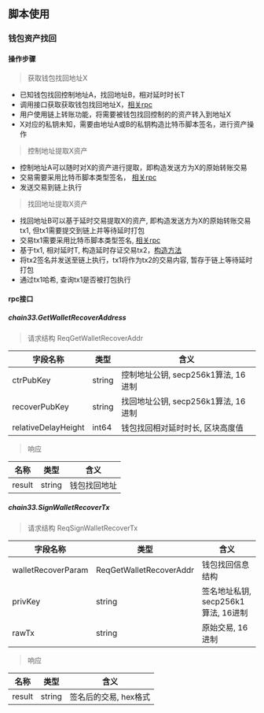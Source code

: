 ## 脚本使用


### 钱包资产找回

#### 操作步骤

> 获取钱包找回地址X
- 已知钱包找回控制地址A，找回地址B，相对延时时长T
- 调用接口获取获取钱包找回地址X，[相关rpc](README.md#chain33.GetWalletRecoverAddress)
- 用户使用链上转账功能，将需要被钱包找回控制的的资产转入到地址X
- X对应的私钥未知，需要由地址A或B的私钥构造比特币脚本签名，进行资产操作

> 控制地址提取X资产
- 控制地址A可以随时对X的资产进行提取，即构造发送方为X的原始转账交易
- 交易需要采用比特币脚本类型签名， [相关rpc](README.md#chain33.SignWalletRecoverTx)
- 发送交易到链上执行

> 找回地址提取X资产
- 找回地址B可以基于延时交易提取X的资产, 即构造发送方为X的原始转账交易tx1, 但tx1需要提交到链上并等待延时打包
- 交易tx1需要采用比特币脚本类型签名, [相关rpc](README.md#chain33.SignWalletRecoverTx)
- 基于tx1, 相对延时T, 构造延时存证交易tx2，[构造方法](../../../dapp/none/README.md#延时存证交易)
- 将tx2签名并发送至链上执行，tx1将作为tx2的交易内容, 暂存于链上等待延时打包
- 通过tx1哈希, 查询tx1是否被打包执行


#### rpc接口

##### chain33.GetWalletRecoverAddress

> 请求结构 ReqGetWalletRecoverAddr

|字段名称 |类型|含义
|---|---|---|
|ctrPubKey|string|控制地址公钥, secp256k1算法, 16进制
|recoverPubKey|string|找回地址公钥, secp256k1算法, 16进制
|relativeDelayHeight|int64|钱包找回相对延时时长, 区块高度值




> 响应
 
|名称 |类型|含义
|---|---|---|
|result|string|钱包找回地址



##### chain33.SignWalletRecoverTx

> 请求结构 ReqSignWalletRecoverTx

|字段名称 |类型|含义
|---|---|---|
|walletRecoverParam|ReqGetWalletRecoverAddr|钱包找回信息结构
|privKey|string|签名地址私钥, secp256k1算法, 16进制
|rawTx|string| 原始交易, 16进制


> 响应 

|名称 |类型|含义
|---|---|---|
|result|string|签名后的交易, hex格式
